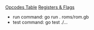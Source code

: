 [Opcodes Table](https://meganesulli.com/blog/game-boy-opcodes/)
[Registers & Flags](https://gbdev.io/pandocs/CPU_Registers_and_Flags.html)

- run command: go run . roms/rom.gb
- test command: go test ./...
